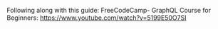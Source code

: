 Following along with this guide:
FreeCodeCamp- GraphQL Course for Beginners: https://www.youtube.com/watch?v=5199E50O7SI